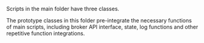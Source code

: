 Scripts in the main folder have three classes.

The prototype classes in this folder pre-integrate the necessary functions of main scripts, including broker API interface, state, log functions and other repetitive function integrations.
